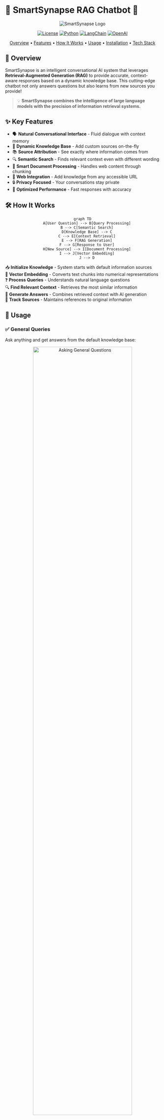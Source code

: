 # 🧠 SmartSynapse RAG Chatbot 🤖

<div align="center">

![SmartSynapse Logo](Images/mainpage.png)

[![License](https://img.shields.io/badge/License-MIT-blue.svg)](LICENSE)
[![Python](https://img.shields.io/badge/Python-3.8+-blue.svg)](https://www.python.org/downloads/)
[![LangChain](https://img.shields.io/badge/LangChain-Enabled-green.svg)](https://langchain.com)
[![OpenAI](https://img.shields.io/badge/OpenAI-GPT--4o--mini-orange.svg)](https://openai.com)

<p align="center">
  <a href="#-overview">Overview</a> •
  <a href="#-key-features">Features</a> •
  <a href="#-how-it-works">How It Works</a> •
  <a href="#-usage">Usage</a> •
  <a href="#-installation">Installation</a> •
  <a href="#-tech-stack">Tech Stack</a>
</p>

</div>

## 🌟 Overview

SmartSynapse is an intelligent conversational AI system that leverages **Retrieval-Augmented Generation (RAG)** to provide accurate, context-aware responses based on a dynamic knowledge base. This cutting-edge chatbot not only answers questions but also learns from new sources you provide!

> 💡 **SmartSynapse combines the intelligence of large language models with the precision of information retrieval systems.**

## ✨ Key Features

- 🗣️ **Natural Conversational Interface** - Fluid dialogue with context memory
- 🔄 **Dynamic Knowledge Base** - Add custom sources on-the-fly
- 📚 **Source Attribution** - See exactly where information comes from
- 🔍 **Semantic Search** - Finds relevant context even with different wording
- 🧩 **Smart Document Processing** - Handles web content through chunking
- 🔗 **Web Integration** - Add knowledge from any accessible URL
- 🔒 **Privacy Focused** - Your conversations stay private
- 🚀 **Optimized Performance** - Fast responses with accuracy

## 🛠️ How It Works

<div align="center">

```mermaid
graph TD
    A[User Question] --> B[Query Processing]
    B --> C[Semantic Search]
    D[Knowledge Base] --> C
    C --> E[Context Retrieval]
    E --> F[RAG Generation]
    F --> G[Response to User]
    H[New Source] --> I[Document Processing]
    I --> J[Vector Embedding]
    J --> D
```

</div>

📥 **Initialize Knowledge** - System starts with default information sources  
🔢 **Vector Embedding** - Converts text chunks into numerical representations  
❓ **Process Queries** - Understands natural language questions  
🔍 **Find Relevant Context** - Retrieves the most similar information  
🧠 **Generate Answers** - Combines retrieved context with AI generation  
📝 **Track Sources** - Maintains references to original information  

## 📱 Usage

### ✅ General Queries
Ask anything and get answers from the default knowledge base:
<div align="center">
  <img src="Images/askingquestion.png" alt="Asking General Questions" width="80%"/>
</div>

### 📚 Expanding Knowledge Base
Add GitHub repositories, articles, or any web URL to enhance what your bot knows:
<div align="center">
  <img src="Images/addingcustomknowledgebase.png" alt="Adding Custom Knowledge" width="80%"/>
</div>

### 🔍 Custom Knowledge Queries
Ask questions about your newly added sources:
<div align="center">
  <img src="Images/querycustomknowledgebase.png" alt="Query Custom Knowledge" width="80%"/>
</div>

## 📦 Installation

```bash
# Clone the repository
git clone https://github.com/parth0774/SmartSynapse-Rag-Chatbot.git

# Create virtual environment
python -m venv venv

# Activate virtual environment
venv\Scripts\activate

# Install dependencies
pip install -r requirements.txt

# Set up environment variables (create .env file)
echo "OPENAI_API_KEY=your_openai_api_key" > .env
echo "USER_AGENT= add_user_agent" >> .env

# Run the application
python app.py
```

## 🔧 Configuration
Create a `.env` file in the root directory with the following variables:

```env
OPENAI_API_KEY=your_openai_api_key
USER_AGENT=your_user_agent_string
```

## 💻 Tech Stack

<div align="center">
  <table>
    <tr>
      <td align="center"><img src="Images/langchain.svg" width="50px"/><br/><b>LangChain</b></td>
      <td align="center"><img src="Images/openai.svg" width="50px"/><br/><b>OpenAI</b></td>
      <td align="center"><img src="https://huggingface.co/front/assets/huggingface_logo.svg" width="50px"/><br/><b>HuggingFace</b></td>
    </tr>
    <tr>
      <td align="center"><img src="https://trychroma.com/favicon.ico" width="50px"/><br/><b>ChromaDB</b></td>
      <td align="center"><img src="https://cdn-icons-png.flaticon.com/512/2535/2535533.png" width="50px"/><br/><b>Web Scraping</b></td>
      <td align="center"><img src="https://cdn3.iconfinder.com/data/icons/logos-and-brands-adobe/512/267_Python-512.png" width="50px"/><br/><b>Python</b></td>
    </tr>
  </table>
</div>

- 🔗 **LangChain**: Framework for building context-aware applications  
- 🧠 **OpenAI**: GPT models for natural language processing  
- 🤗 **HuggingFace**: Sentence transformer models for embeddings  
- 📊 **ChromaDB**: Vector database for efficient similarity search  
- 🌐 **Web Scraping**: Automated content extraction  
- 🐍 **Python**: Robust backend architecture  

## 🚀 Future Enhancements

- 📄 Support for PDF and document uploads  
- 🌍 Multi-language support  
- 💾 Enhanced memory for extended conversations  
- 🔌 Integration with additional knowledge sources  
- ⚡ Performance optimization for larger knowledge bases  

## 👥 Contributing

Contributions are welcome! Please feel free to submit a Pull Request.

1. Fork the repository  
2. Create your feature branch 
3. Commit your changes
4. Push to the branch
5. Open a Pull Request  

## 📜 License
This project is licensed under the MIT License - see the [LICENSE](LICENSE) file for details.

<div align="center">
  <p>Made with ❤️ by Your Name</p>
  <p>⭐ Star this repository if you found it useful! ⭐</p>
</div>